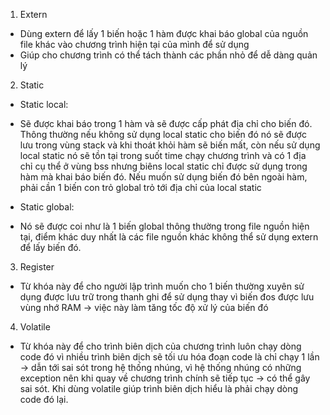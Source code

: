 1. Extern
- Dùng extern để lấy 1 biến hoặc 1 hàm được khai báo global của nguồn file khác vào chương trình hiện tại của mình để sử dụng
- Giúp cho chương trình có thể tách thành các phần nhỏ để dễ dàng quản lý

2. Static
- Static local:
+ Sẽ được khai báo trong 1 hàm và sẽ được cấp phát địa chỉ cho biến đó. Thông thường nếu không sử dụng local static cho biến đó nó sẽ được lưu trong vùng stack và khi thoát khỏi hàm sẽ biến mất, còn nếu sử dụng local static nó sẽ tồn tại trong suốt time chạy chương trình và có 1 địa chỉ cụ thể ở vùng bss nhưng biêns local static chỉ được sử dụng trong hàm mà khai báo biến đó. Nếu muốn sử dụng biến đó bên ngoài hàm, phải cần 1 biến con trỏ global trỏ tới địa chỉ của local static
- Static global: 
+ Nó sẽ được coi như là 1 biến global thông thường trong file nguồn hiện tại, điểm khác duy nhất là các file nguồn khác không thể sử dụng extern để lấy biến đó.

3. Register
- Từ khóa này để cho người lập trình muốn cho 1 biến thường xuyên sử dụng được lưu trữ trong thanh ghi để sử dụng thay vì biến đos được lưu vùng nhớ RAM -> việc này làm tăng tốc độ xử lý của biến đó

4. Volatile
- Từ khóa này để cho trình biên dịch của chương trình luôn chạy dòng code đó vì nhiều trình biên dịch sẽ tối ưu hóa đoạn code là chỉ chạy 1 lần -> dẫn tới sai sót trong hệ thống nhúng, vì hệ thống nhúng có những exception nên khi quay về chương trình chính sẽ tiếp tục -> có thể gây sai sót. Khi dùng volatile giúp trình biên dịch hiểu là phải chạy dòng code đó lại.